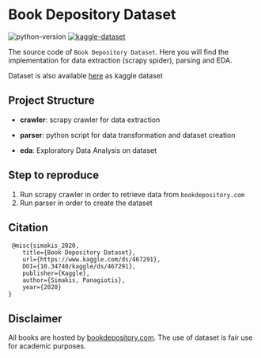 # Book Depository Dataset
![python-version](https://img.shields.io/badge/python-3.6%2B-blue) [![kaggle-dataset](https://img.shields.io/badge/KAGGLE_DATASET-20beff)](https://www.kaggle.com/sp1thas/book-depository-dataset/) 

The source code of `Book Depository Dataset`. Here you will find the implementation for data extraction (scrapy spider), parsing and EDA.

Dataset is also available [here](https://www.kaggle.com/sp1thas/book-depository-dataset/) as kaggle dataset

## Project Structure

 * **crawler**: scrapy crawler for data extraction

 * **parser**: python script for data transformation and dataset creation

 * **eda**: Exploratory Data Analysis on dataset

## Step to reproduce
 1. Run scrapy crawler in order to retrieve data from `bookdepository.com`
 2. Run parser in order to create the dataset

## Citation
```
 @misc{simakis_2020,
	title={Book Depository Dataset},
	url={https://www.kaggle.com/ds/467291},
	DOI={10.34740/kaggle/ds/467291},
	publisher={Kaggle},
	author={Simakis, Panagiotis},
	year={2020}
}
```

## Disclaimer

All books are hosted by [bookdepository.com](https://bookdepository.com). The use of dataset is fair use for academic purposes.
